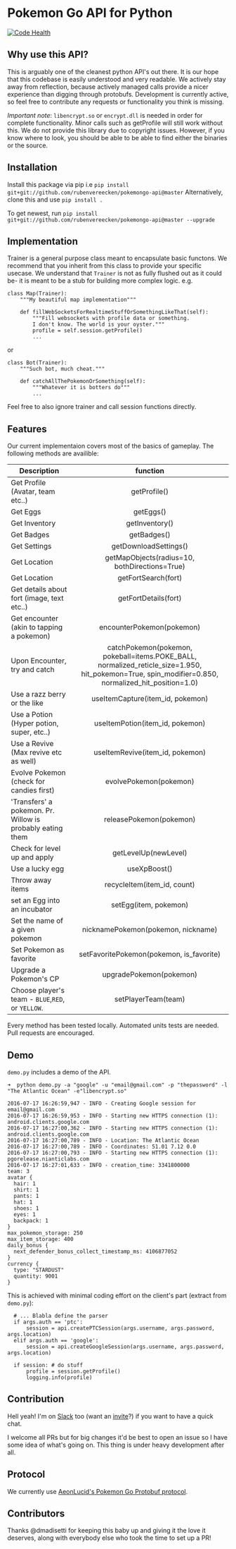 # Pokemon Go API for Python
[![Code Health](https://landscape.io/github/dmadisetti/pokemongo-api/master/landscape.svg?style=flat)](https://landscape.io/github/dmadisetti/pokemongo-api/master)
## Why use this API?

This is arguably one of the cleanest python API's out there. It is our hope that this codebase is easily understood and very readable. We actively stay away from reflection, because actively managed calls provide a nicer experience than digging through protobufs. Development is currently active, so feel free to contribute any requests or functionality you think is missing.

*Important note*: `libencrypt.so` or `encrypt.dll` is needed in order for complete functionality. Minor calls such as getProfile will still work without this. We do not provide this library due to copyright issues. However, if you know where to look, you should be able to be able to find either the binaries or the source. 

## Installation

Install this package via pip i.e
`pip install git+git://github.com/rubenvereecken/pokemongo-api@master`
Alternatively, clone this and use `pip install .`

To get newest, run `pip install git+git://github.com/rubenvereecken/pokemongo-api@master --upgrade`

## Implementation

Trainer is a general purpose class meant to encapsulate basic functons. We recommend that you inherit from this class to provide your specific usecase. We understand that `Trainer` is not as fully flushed out as it could be- it is meant to be a stub for building more complex logic. e.g.
```
class Map(Trainer):
    """My beautiful map implementation"""

    def fillWebSocketsForRealtimeStuffOrSomethingLikeThat(self):
        """Fill websockets with profile data or something.
        I don't know. The world is your oyster."""
        profile = self.session.getProfile()
        ...
```

or

```
class Bot(Trainer):
    """Such bot, much cheat."""

    def catchAllThePokemonOrSomething(self):
        """Whatever it is botters do"""
        ...
```

Feel free to also ignore trainer and call session functions directly.

## Features

Our current implementaion covers most of the basics of gameplay. The following methods are availible:


| Description                                      | function      |
| ------------------                               |:-------------:|
| Get Profile (Avatar, team etc..)                 | getProfile() |
| Get Eggs                                         | getEggs() |
| Get Inventory                                    | getInventory() |
| Get Badges                                       | getBadges() |
| Get Settings                                     | getDownloadSettings() |
| Get Location                                     | getMapObjects(radius=10, bothDirections=True) |
| Get Location                                     | getFortSearch(fort) |
| Get details about fort (image, text etc..)       | getFortDetails(fort) |
| Get encounter (akin to tapping a pokemon)        | encounterPokemon(pokemon) |
| Upon Encounter, try and catch                    | catchPokemon(pokemon, pokeball=items.POKE_BALL, normalized_reticle_size=1.950, hit_pokemon=True, spin_modifier=0.850, normalized_hit_position=1.0)|
| Use a razz berry or the like                     | useItemCapture(item_id, pokemon) |
| Use a Potion (Hyper potion, super, etc..)        | useItemPotion(item_id, pokemon) |
| Use a Revive (Max revive etc as well)            | useItemRevive(item_id, pokemon) |
| Evolve Pokemon (check for candies first)         | evolvePokemon(pokemon) |
| 'Transfers' a pokemon. Pr. Willow is probably eating them| releasePokemon(pokemon) |
| Check for level up and apply                     | getLevelUp(newLevel) |
| Use a lucky egg                                  | useXpBoost() |
| Throw away items                                 | recycleItem(item_id, count) |
| set an Egg into an incubator                     | setEgg(item, pokemon) |
| Set the name of a given pokemon                  | nicknamePokemon(pokemon, nickname) |
| Set Pokemon as favorite                          | setFavoritePokemon(pokemon, is_favorite) |
| Upgrade a Pokemon's CP                           | upgradePokemon(pokemon) |
| Choose player's team - `BLUE`,`RED`, or `YELLOW`.| setPlayerTeam(team) |

Every method has been tested locally. Automated units tests are needed. Pull requests are encouraged.

## Demo
`demo.py` includes a demo of the API.

```
➜  python demo.py -a "google" -u "email@gmail.com" -p "thepassword" -l "The Atlantic Ocean" -e"libencrypt.so"

2016-07-17 16:26:59,947 - INFO - Creating Google session for email@gmail.com
2016-07-17 16:26:59,953 - INFO - Starting new HTTPS connection (1): android.clients.google.com
2016-07-17 16:27:00,362 - INFO - Starting new HTTPS connection (1): android.clients.google.com
2016-07-17 16:27:00,789 - INFO - Location: The Atlantic Ocean
2016-07-17 16:27:00,789 - INFO - Coordinates: 51.01 7.12 0.0
2016-07-17 16:27:00,793 - INFO - Starting new HTTPS connection (1): pgorelease.nianticlabs.com
2016-07-17 16:27:01,633 - INFO - creation_time: 3341800000
team: 3
avatar {
  hair: 1
  shirt: 1
  pants: 1
  hat: 1
  shoes: 1
  eyes: 1
  backpack: 1
}
max_pokemon_storage: 250
max_item_storage: 400
daily_bonus {
  next_defender_bonus_collect_timestamp_ms: 4106877052
}
currency {
  type: "STARDUST"
  quantity: 9001
}
```

This is achieved with minimal coding effort on the client's part
(extract from `demo.py`):

```
  # ... Blabla define the parser
  if args.auth == 'ptc':
      session = api.createPTCSession(args.username, args.password, args.location)
  elif args.auth == 'google':
      session = api.createGoogleSession(args.username, args.password, args.location)

  if session: # do stuff
      profile = session.getProfile()
      logging.info(profile)
```

## Contribution
Hell yeah!
I'm on [Slack](https://pkre.slack.com) too
(want an [invite](https://shielded-earth-81203.herokuapp.com)?)
if you want to have a quick chat.

I welcome all PRs but for big changes it'd be best
to open an issue so I have some idea of what's going on.
This thing is under heavy development after all.

## Protocol
We currently use [AeonLucid's Pokemon Go Protobuf protocol](https://github.com/AeonLucid/POGOProtos).

## Contributors
Thanks @dmadisetti for keeping this baby up and giving it the love it deserves,
along with everybody else who took the time to set up a PR!
